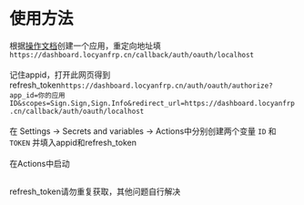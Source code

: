# 使用方法
根据[操作文档](./https://docs.locyanfrp.cn/api/doc-5617190)创建一个应用，重定向地址填`https://dashboard.locyanfrp.cn/callback/auth/oauth/localhost`<br>
<br>
记住appid，打开此网页得到refresh_token`https://dashboard.locyanfrp.cn/auth/oauth/authorize?app_id=你的应用ID&scopes=Sign.Sign,Sign.Info&redirect_url=https://dashboard.locyanfrp.cn/callback/auth/oauth/localhost`<br>
<br>
在 Settings → Secrets and variables → Actions中分别创建两个变量 `ID` 和 `TOKEN` 并填入appid和refresh_token<br>
<br>
在Actions中启动

## 
refresh_token请勿重复获取，其他问题自行解决
